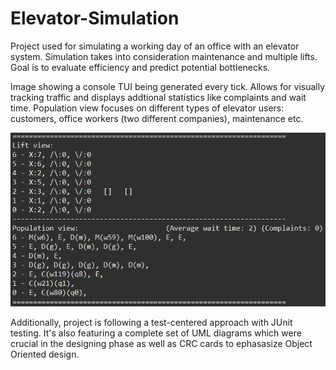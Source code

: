# Elevator-Simulation
Project used for simulating a working day of an office with an elevator system. Simulation takes into consideration maintenance and multiple lifts. Goal is to evaluate efficiency and predict potential bottlenecks.

Image showing a console TUI being generated every tick. Allows for visually tracking traffic and displays addtional statistics like complaints and wait time.
Population view focuses on different types of elevator users: customers, office workers (two different companies), maintenance etc.

![console view demo](https://github.com/Overkillus/Elevator-Simulation/blob/main/documentation/demo.png)

Additionally, project is following a test-centered approach with JUnit testing.
It's also featuring a complete set of UML diagrams which were crucial in the designing phase as well as CRC cards to ephasasize Object Oriented design.
